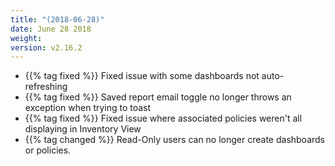```yaml
---
title: "(2018-06-28)"
date: June 28 2018
weight:
version: v2.16.2
---
```


- {{% tag fixed %}} Fixed issue with some dashboards not auto-refreshing
- {{% tag fixed %}} Saved report email toggle no longer throws an exception when trying to toast
- {{% tag fixed %}} Fixed issue where associated policies weren't all displaying in Inventory View
- {{% tag changed %}} Read-Only users can no longer create dashboards or policies.
